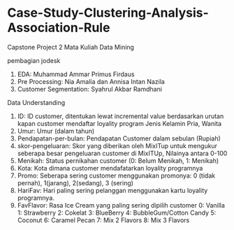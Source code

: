 # Case-Study-Clustering-Analysis-Association-Rule
Capstone Project 2 Mata Kuliah Data Mining

pembagian jodesk
1. EDA: Muhammad Ammar Primus Firdaus
2. Pre Processing: Nia Amalia dan Annisa Intan Nazila
3. Customer Segmentation: Syahrul Akbar Ramdhani

Data Understanding

1. ID:	ID customer, ditentukan lewat incremental value berdasarkan urutan kapan customer mendaftar loyality program
Jenis Kelamin	Pria, Wanita
2. Umur:	Umur (dalam tahun)
3. Pendapatan-per-bulan:	Pendapatan Customer dalam sebulan (Rupiah)
4. skor-pengeluaran:	Skor yang diberikan oleh MixITup untuk mengukur seberapa besar pengeluaran customer di MixITUp, Nilainya antara 0-100
5. Menikah:	Status pernikahan customer (0: Belum Menikah, 1: Menikah)
6. Kota:	Kota dimana customer mendafatarkan loyality programnya
7. Promo:	Seberapa sering customer menggunakan promonya: 0 (tidak pernah), 1(jarang), 2(sedang), 3 (sering)
8. HariFav:	Hari paling sering pelanggan menggunakan kartu loyality programnya.
9. FavFlavor:	Rasa Ice Cream yang paling sering dipilih customer
    0: Vanilla
   	1: Strawberry
	2: Cokelat
	3: BlueBerry
	4: BubbleGum/Cotton Candy
	5: Coconut
	6: Caramel Pecan
	7: Mix 2 Flavors
	8: Mix 3 Flavors
